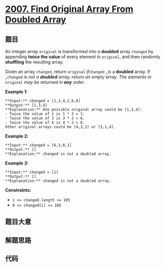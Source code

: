 # [2007. Find Original Array From Doubled Array](https://leetcode.com/problems/find-original-array-from-doubled-array)

## 题目

An integer array `original` is transformed into a **doubled** array `changed`
by appending **twice the value** of every element in `original`, and then
randomly **shuffling** the resulting array.

Given an array `changed`, return `original` _if_`changed` _is a **doubled**
array. If _`changed` _is not a **doubled** array, return an empty array. The
elements in_ `original` _may be returned in **any** order_.



**Example 1:**

    
    
    **Input:** changed = [1,3,4,2,6,8]
    **Output:** [1,3,4]
    **Explanation:** One possible original array could be [1,3,4]:
    - Twice the value of 1 is 1 * 2 = 2.
    - Twice the value of 3 is 3 * 2 = 6.
    - Twice the value of 4 is 4 * 2 = 8.
    Other original arrays could be [4,3,1] or [3,1,4].
    

**Example 2:**

    
    
    **Input:** changed = [6,3,0,1]
    **Output:** []
    **Explanation:** changed is not a doubled array.
    

**Example 3:**

    
    
    **Input:** changed = [1]
    **Output:** []
    **Explanation:** changed is not a doubled array.
    



**Constraints:**

  * `1 <= changed.length <= 105`
  * `0 <= changed[i] <= 105`


## 题目大意

## 解题思路

## 代码

```javascript

```
